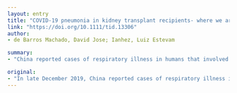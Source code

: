 ```yaml
---
layout: entry
title: "COVID-19 pneumonia in kidney transplant recipients- where we are?"
link: "https://doi.org/10.1111/tid.13306"
author:
- de Barros Machado, David Jose; Ianhez, Luiz Estevam

summary:
- "China reported cases of respiratory illness in humans that involved a novel coronavirus SARS-CoV-2. The first COronaVIrusDisease 2019 (COVID-19) in Brazil was diagnosed in March 2020. A liver and kidney transplant patient was treated in a clinical multimodal strategy consisting of symptomatic support therapy, immunosuppression reduction, use of anti-corona virus drugs and heparin leading to a progressive improvement of patient symptoms till discharge."

original:
- "In late December 2019, China reported cases of respiratory illness in humans that involved a novel coronavirus SARS-CoV-2. On March 20, 2020, the first COronaVIrusDisease 2019 (COVID-19) in Brazil was diagnosed and by now we present the report on the first case of COVID among transplant recipients in our country. A liver and kidney transplant patient with SARS-CoV-2 pneumonia without respiratory failure was treated in a clinical multimodal strategy consisting of symptomatic support therapy, immunosuppression reduction, use of anti-coronavirus drugs and heparin leading to a progressive improvement of patient symptoms till discharge. The authors also present a comprehensive review of published cases."
---
```


